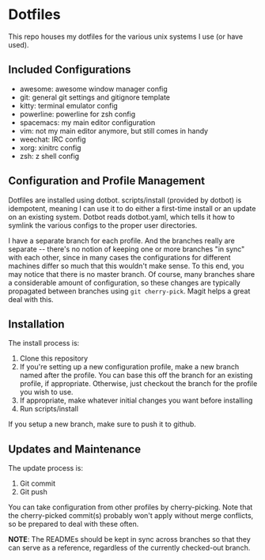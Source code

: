 # Dotfiles
This repo houses my dotfiles for the various unix systems I use (or have used).

## Included Configurations

- awesome: awesome window manager config
- git: general git settings and gitignore template
- kitty: terminal emulator config
- powerline: powerline for zsh config
- spacemacs: my main editor configuration
- vim: not my main editor anymore, but still comes in handy
- weechat: IRC config
- xorg: xinitrc config
- zsh: z shell config

## Configuration and Profile Management
Dotfiles are installed using dotbot. scripts/install (provided by dotbot) is
idempotent, meaning I can use it to do either a first-time install or an update
on an existing system. Dotbot reads dotbot.yaml, which tells it how to symlink
the various configs to the proper user directories.

I have a separate branch for each profile. And the branches really are separate --
there's no notion of keeping one or more branches "in sync" with each other, since
in many cases the configurations for different machines differ so much that this
wouldn't make sense. To this end, you may notice that there is no master branch.
Of course, many branches share a considerable amount of configuration, so these
changes are typically propagated between branches using `git cherry-pick`. Magit
helps a great deal with this.

## Installation
The install process is:

1. Clone this repository
2. If you're setting up a new configuration profile, make a new branch named
   after the profile. You can base this off the branch for an existing profile,
   if appropriate. Otherwise, just checkout the branch for the profile you
   wish to use.
3. If appropriate, make whatever initial changes you want before installing
4. Run scripts/install

If you setup a new branch, make sure to push it to github.

## Updates and Maintenance
The update process is:

1. Git commit
2. Git push

You can take configuration from other profiles by cherry-picking. Note that the
cherry-picked commit(s) probably won't apply without merge conflicts, so be
prepared to deal with these often.

**NOTE**: The READMEs should be kept in sync across branches so that they can
serve as a reference, regardless of the currently checked-out branch.
